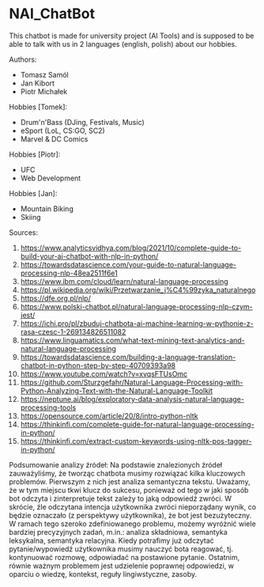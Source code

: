 # NAI_ChatBot

This chatbot is made for university project (AI Tools) and is supposed to be able to talk with us in 2 languages (english, polish) about our hobbies.

Authors:
- Tomasz Samól
- Jan Kibort
- Piotr Michałek

Hobbies [Tomek]:
- Drum'n'Bass (DJing, Festivals, Music)
- eSport (LoL, CS:GO, SC2)
- Marvel & DC Comics

Hobbies [Piotr]:
- UFC
- Web Development

Hobbies [Jan]:
- Mountain Biking
- Skiing

Sources:
1. https://www.analyticsvidhya.com/blog/2021/10/complete-guide-to-build-your-ai-chatbot-with-nlp-in-python/
2. https://towardsdatascience.com/your-guide-to-natural-language-processing-nlp-48ea2511f6e1
3. https://www.ibm.com/cloud/learn/natural-language-processing
4. https://pl.wikipedia.org/wiki/Przetwarzanie_j%C4%99zyka_naturalnego
5. https://dfe.org.pl/nlp/
6. https://www.polski-chatbot.pl/natural-language-processing-nlp-czym-jest/
7. https://ichi.pro/pl/zbuduj-chatbota-ai-machine-learning-w-pythonie-z-rasa-czesc-1-269134826511082
8. https://www.linguamatics.com/what-text-mining-text-analytics-and-natural-language-processing
9. https://towardsdatascience.com/building-a-language-translation-chatbot-in-python-step-by-step-40709393a98
10. https://www.youtube.com/watch?v=xvqsFTUsOmc
11. https://github.com/Sturzgefahr/Natural-Language-Processing-with-Python-Analyzing-Text-with-the-Natural-Language-Toolkit
12. https://neptune.ai/blog/exploratory-data-analysis-natural-language-processing-tools
13. https://opensource.com/article/20/8/intro-python-nltk
14. https://thinkinfi.com/complete-guide-for-natural-language-processing-in-python/
15. https://thinkinfi.com/extract-custom-keywords-using-nltk-pos-tagger-in-python/

Podsumowanie analizy źródeł:
Na podstawie znalezionych źródeł zauważyliśmy, że tworząc chatbota musimy rozwiązać kilka kluczowych problemów. Pierwszym z nich jest analiza semantyczna tekstu. Uważamy, że w tym miejscu tkwi klucz do sukcesu, ponieważ od tego w jaki sposób bot odczyta i zinterpretuje tekst zależy to jaką odpowiedź zwróci. W skrócie, źle odczytana intencja użytkownika zwróci nieporządany wynik, co będzie oznaczało (z perspektywy użytkownika), że bot jest bezużyteczny. W ramach tego szeroko zdefiniowanego problemu, możemy wyróżnić wiele bardziej precyzyjnych zadań, m.in.: analiza składniowa, semantyka leksykalna, semantyka relacyjna. Kiedy potrafimy już odczytać pytanie/wypowiedź użytkownika musimy nauczyć bota reagować, tj. kontynuować rozmowę, odpowiadać na postawione pytanie. Ostatnim, równie ważnym problemem jest udzielenie poprawnej odpowiedzi, w oparciu o wiedzę, kontekst, reguły lingiwstyczne, zasoby.
